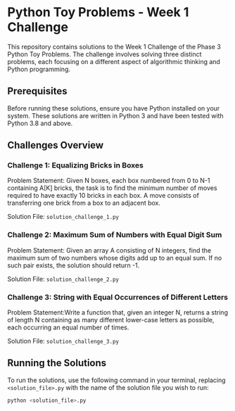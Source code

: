 # Python Toy Problems - Week 1 Challenge

This repository contains solutions to the Week 1 Challenge of the Phase 3 Python Toy Problems. The challenge involves solving three distinct problems, each focusing on a different aspect of algorithmic thinking and Python programming.

## Prerequisites

Before running these solutions, ensure you have Python installed on your system. These solutions are written in Python 3 and have been tested with Python 3.8 and above.

## Challenges Overview

### Challenge 1: Equalizing Bricks in Boxes

Problem Statement: Given N boxes, each box numbered from 0 to N-1 containing A[K] bricks, the task is to find the minimum number of moves required to have exactly 10 bricks in each box. A move consists of transferring one brick from a box to an adjacent box.

Solution File: `solution_challenge_1.py`

### Challenge 2: Maximum Sum of Numbers with Equal Digit Sum

Problem Statement: Given an array A consisting of N integers, find the maximum sum of two numbers whose digits add up to an equal sum. If no such pair exists, the solution should return -1.

Solution File: `solution_challenge_2.py`

### Challenge 3: String with Equal Occurrences of Different Letters

Problem Statement:Write a function that, given an integer N, returns a string of length N containing as many different lower-case letters as possible, each occurring an equal number of times.

Solution File: `solution_challenge_3.py`

## Running the Solutions

To run the solutions, use the following command in your terminal, replacing `<solution_file>.py` with the name of the solution file you wish to run:

```bash
python <solution_file>.py
